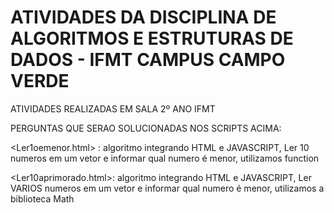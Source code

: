 # ATIVIDADES DA DISCIPLINA DE ALGORITMOS E ESTRUTURAS DE DADOS - IFMT CAMPUS CAMPO VERDE
ATIVIDADES REALIZADAS EM SALA 2º ANO IFMT

PERGUNTAS QUE SERAO SOLUCIONADAS NOS SCRIPTS ACIMA:

<Ler1oemenor.html> : algoritmo integrando HTML e JAVASCRIPT, Ler 10 numeros em um vetor e informar qual numero é menor, utilizamos function

<Ler10aprimorado.html>: algoritmo integrando HTML e JAVASCRIPT, Ler VARIOS numeros em um vetor e informar qual numero é menor, utilizamos a biblioteca Math

